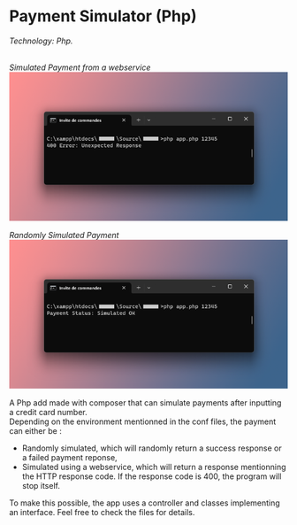 <h1>Payment Simulator (Php)</h1>
<i>Technology: Php. </i> </br></br>

<i>Simulated Payment from a webservice</i> <br/>
![alt text](https://github.com/Fjerdingstad/portfolio/blob/main/Php/PaymentApp/realPayment.png?raw=true) <br/>

<i>Randomly Simulated Payment</i> <br/>
![alt text](https://github.com/Fjerdingstad/portfolio/blob/main/Php/PaymentApp/simulatedPayment.png?raw=true)

A Php add made with composer that can simulate payments after inputting a credit card number. <br/>
Depending on the environment mentionned in the conf files, the payment can either be :
- Randomly simulated, which will randomly return a success response or a failed payment reponse,
- Simulated using a webservice, which will return a response mentionning the HTTP response code. If the response code is 400, the program will stop itself.

To make this possible, the app uses a controller and classes implementing an interface. Feel free to check the files for details.
